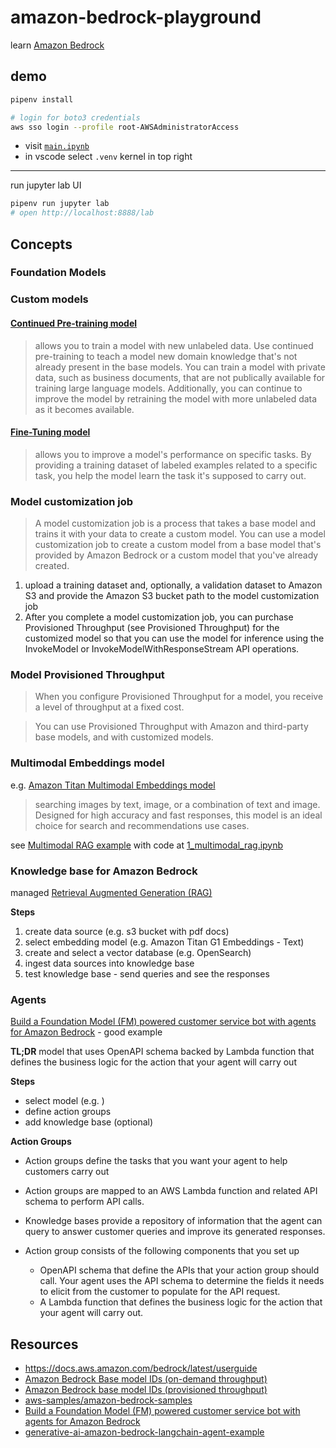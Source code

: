# amazon-bedrock-playground

learn [Amazon Bedrock](https://docs.aws.amazon.com/bedrock/latest/userguide)

## demo

```sh
pipenv install

# login for boto3 credentials
aws sso login --profile root-AWSAdministratorAccess
```

- visit [`main.ipynb`](./main.ipynb)
- in vscode select `.venv` kernel in top right

---

run jupyter lab UI

```sh
pipenv run jupyter lab
# open http://localhost:8888/lab
```

## Concepts

### Foundation Models

### Custom models

#### [Continued Pre-training model](https://docs.aws.amazon.com/bedrock/latest/userguide/custom-models.html#pre-training)

> allows you to train a model with new unlabeled data. Use continued pre-training to teach a model new domain knowledge that's not already present in the base models. You can train a model with private data, such as business documents, that are not publically available for training large language models. Additionally, you can continue to improve the model by retraining the model with more unlabeled data as it becomes available.

#### [Fine-Tuning model](https://docs.aws.amazon.com/bedrock/latest/userguide/custom-models.html#fine-tuning)

> allows you to improve a model's performance on specific tasks. By providing a training dataset of labeled examples related to a specific task, you help the model learn the task it's supposed to carry out.

### Model customization job

> A model customization job is a process that takes a base model and trains it with your data to create a custom model. You can use a model customization job to create a custom model from a base model that's provided by Amazon Bedrock or a custom model that you've already created.

1. upload a training dataset and, optionally, a validation dataset to Amazon S3 and provide the Amazon S3 bucket path to the model customization job
1. After you complete a model customization job, you can purchase Provisioned Throughput (see Provisioned Throughput) for the customized model so that you can use the model for inference using the InvokeModel or InvokeModelWithResponseStream API operations. 

### Model Provisioned Throughput

> When you configure Provisioned Throughput for a model, you receive a level of throughput at a fixed cost.

> You can use Provisioned Throughput with Amazon and third-party base models, and with customized models.

### Multimodal Embeddings model

e.g. [Amazon Titan Multimodal Embeddings model](https://docs.aws.amazon.com/bedrock/latest/userguide/titan-multiemb-models.html)

> searching images by text, image, or a combination of text and image. Designed for high accuracy and fast responses, this model is an ideal choice for search and recommendations use cases.

see [Multimodal RAG example](https://github.com/aws-samples/amazon-bedrock-samples/tree/main/multimodal/rag) with code at  [1_multimodal_rag.ipynb](https://github.com/aws-samples/amazon-bedrock-samples/blob/main/multimodal/rag/1_multimodal_rag.ipynb)

### Knowledge base for Amazon Bedrock

managed [Retrieval Augmented Generation (RAG)](https://www.promptingguide.ai/techniques/rag) 

**Steps**

1. create data source (e.g. s3 bucket with pdf docs)
2. select embedding model (e.g. Amazon Titan G1 Embeddings - Text)
3. create and select a vector database (e.g. OpenSearch)
4. ingest data sources into knowledge base
5. test knowledge base - send queries and see the responses

### Agents

[Build a Foundation Model (FM) powered customer service bot with agents for Amazon Bedrock](https://github.com/aws-samples/amazon-bedrock-samples/tree/main/agents/agentsforbedrock-retailagent) - good example

**TL;DR** model that uses OpenAPI schema backed by Lambda function that defines the business logic for the action that your agent will carry out

**Steps**

- select model (e.g. )
- define action groups
- add knowledge base (optional)


**Action Groups** 

- Action groups define the tasks that you want your agent to help customers carry out
- Action groups are mapped to an AWS Lambda function and related API schema to perform API calls.
- Knowledge bases provide a repository of information that the agent can query to answer customer queries and improve its generated responses.

- Action group consists of the following components that you set up
  - OpenAPI schema that define the APIs that your action group should call. Your agent uses the API schema to determine the fields it needs to elicit from the customer to populate for the API request.
  - A Lambda function that defines the business logic for the action that your agent will carry out.


## Resources

- <https://docs.aws.amazon.com/bedrock/latest/userguide>
- [Amazon Bedrock Base model IDs (on-demand throughput)](https://docs.aws.amazon.com/bedrock/latest/userguide/model-ids-arns.html)
- [Amazon Bedrock base model IDs (provisioned throughput)](https://docs.aws.amazon.com/bedrock/latest/userguide/prov-throughput-models.html)
- [aws-samples/amazon-bedrock-samples](https://github.com/aws-samples/amazon-bedrock-samples)
- [Build a Foundation Model (FM) powered customer service bot with agents for Amazon Bedrock](https://github.com/aws-samples/amazon-bedrock-samples/tree/main/agents/agentsforbedrock-retailagent)
- [generative-ai-amazon-bedrock-langchain-agent-example](https://github.com/aws-samples/generative-ai-amazon-bedrock-langchain-agent-example)